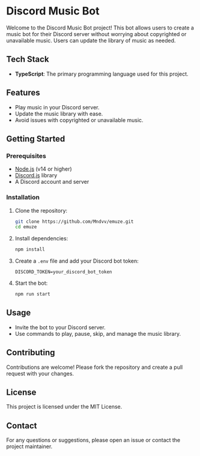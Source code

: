 # Discord Music Bot

Welcome to the Discord Music Bot project! This bot allows users to create a music bot for their Discord server without worrying about copyrighted or unavailable music. Users can update the library of music as needed.

## Tech Stack

- **TypeScript**: The primary programming language used for this project.

## Features

- Play music in your Discord server.
- Update the music library with ease.
- Avoid issues with copyrighted or unavailable music.

## Getting Started

### Prerequisites

- [Node.js](https://nodejs.org/) (v14 or higher)
- [Discord.js](https://discord.js.org/) library
- A Discord account and server

### Installation

1. Clone the repository:
    ```bash
    git clone https://github.com/Mndvv/emuze.git
    cd emuze
    ```

2. Install dependencies:
    ```bash
    npm install
    ```

3. Create a `.env` file and add your Discord bot token:
    ```env
    DISCORD_TOKEN=your_discord_bot_token
    ```

4. Start the bot:
    ```bash
    npm run start
    ```

## Usage

- Invite the bot to your Discord server.
- Use commands to play, pause, skip, and manage the music library.

## Contributing

Contributions are welcome! Please fork the repository and create a pull request with your changes.

## License

This project is licensed under the MIT License.

## Contact

For any questions or suggestions, please open an issue or contact the project maintainer.
